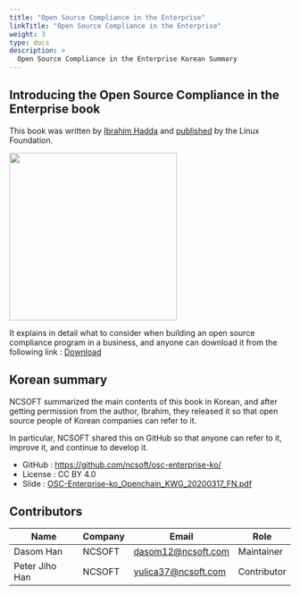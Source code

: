 ```yaml
---
title: "Open Source Compliance in the Enterprise"
linkTitle: "Open Source Compliance in the Enterprise"
weight: 3
type: docs
description: >
  Open Source Compliance in the Enterprise Korean Summary
---
```


## Introducing the Open Source Compliance in the Enterprise book

This book was written by [Ibrahim Hadda](https://www.ibrahimatlinux.com/about.html) and [published](https://www.linuxfoundation.org/compliance-and-security/2018/12/open-source-compliance-in-the-enterprise/) by the Linux Foundation.

<img src="book.png" width="300">

It explains in detail what to consider when building an open source compliance program in a business, and anyone can download it from the following link : [Download](https://www.linuxfoundation.org/compliance-and-security/2018/12/open-source-compliance-in-the-enterprise/)

## Korean summary

NCSOFT summarized the main contents of this book in Korean, and after getting permission from the author, Ibrahim, they released it so that open source people of Korean companies can refer to it.

In particular, NCSOFT shared this on GitHub so that anyone can refer to it, improve it, and continue to develop it.

* GitHub : https://github.com/ncsoft/osc-enterprise-ko/
* License : CC BY 4.0
* Slide : [OSC-Enterprise-ko_Openchain_KWG_20200317_FN.pdf](OSC-Enterprise-ko_OpenchainKWG_20200317_FN.pdf)

## Contributors

| Name            | Company           | Email | Role |
|-------------------|-----------------|------|------|
| Dasom Han   | NCSOFT  | 	dasom12@ncsoft.com | Maintainer |
| Peter Jiho Han  | NCSOFT | yulica37@ncsoft.com | Contributor | 

